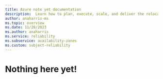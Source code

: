 ```yaml
---
title: Azure note yet documentation
description:  Learn how to plan, execute, scale, and deliver the relocation of your Azure services into a new region. 
author: anaharris-ms
ms.topic: overview
ms.date: 11/28/2023
ms.author: anaharris
ms.service: reliability
ms.subservice: availability-zones
ms.custom: subject-reliability
---
```


# Nothing here yet!